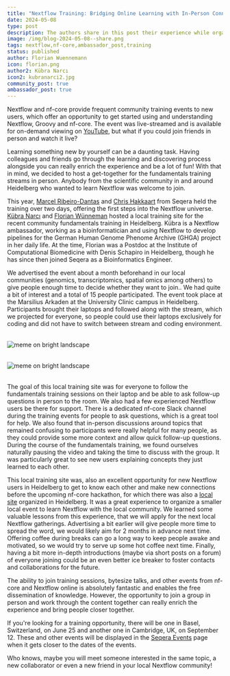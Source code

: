 ```yaml
---
title: "Nextflow Training: Bridging Online Learning with In-Person Connections"
date: 2024-05-08
type: post
description: The authors share in this post their experience while organizing a watch party for the Nextflow fundamentals training.
image: /img/blog-2024-05-08--share.png
tags: nextflow,nf-core,ambassador_post,training
status: published
author: Florian Wuennemann
icon: florian.png
author2: Kübra Narcı
icon2: kubranarci2.jpg
community_post: true
ambassador_post: true
---
```


Nextflow and nf-core provide frequent community training events to new users, which offer an opportunity to get started using and understanding Nextflow, Groovy and nf-core. The event was live-streamed and is available for on-demand viewing on [YouTube](https://www.youtube.com/playlist?list=PL3xpfTVZLcNgLBGLAiY6Rl9fizsz-DTCT), but what if you could join friends in person and watch it live?

<!-- end-archive-description -->

Learning something new by yourself can be a daunting task. Having colleagues and friends go through the learning and discovering process alongside you can really enrich the experience and be a lot of fun! With that in mind, we decided to host a get-together for the fundamentals training streams in person. Anybody from the scientific community in and around Heidelberg who wanted to learn Nextflow was welcome to join. 

This year, [Marcel Ribeiro-Dantas](https://twitter.com/mribeirodantas) and [Chris Hakkaart](https://twitter.com/Chris_Hakk) from Seqera held the training over two days, offering the first steps into the Nextflow universe. [Kübra Narcı](https://twitter.com/kubranarci) and [Florian Wünneman](https://twitter.com/flowuenne) hosted a local training site for the recent community fundamentals training in Heidelberg. Kübra is a Nextflow ambassador, working as a bioinformatician and using Nextflow to develop pipelines for the German Human Genome Phenome Archive (GHGA) project in her daily life. At the time, Florian was a Postdoc at the Institute of Computational Biomedicine with Denis Schapiro in Heidelberg, though he has since then joined Seqera as a Bioinformatics Engineer.

We advertised the event about a month beforehand in our local communities (genomics, transcriptomics, spatial omics among others) to give people enough time to decide whether they want to join.. We had quite a bit of interest and a total of 15 people participated. The event took place at the Marsilius Arkaden at the University Clinic campus in Heidelberg. Participants brought their laptops and followed along with the stream, which we projected for everyone, so people could use their laptops exclusively for coding and did not have to switch between stream and coding environment.

<div style="margin-top: 2rem; margin-bottom: 2rem;">
    <img src="/img/blog-2024-05-06-training-img1a.jpg" alt="meme on bright landscape" />
</div>

<div style="margin-top: 2rem; margin-bottom: 2rem;">
    <img src="/img/blog-2024-05-06-training-img2a.jpg" alt="meme on bright landscape" />
</div>

The goal of this local training site was for everyone to follow the fundamentals training sessions on their laptop and be able to ask follow-up questions in person to the room. We also had a few experienced Nextflow users be there for support. There is a dedicated nf-core Slack channel during the training events for people to ask questions, which is a great tool for help. We also found that in-person discussions around topics that remained confusing to participants were really helpful for many people, as they could provide some more context and allow quick follow-up questions. During the course of the fundamentals training, we found ourselves naturally pausing the video and taking the time to discuss with the group. It was particularly great to see new users explaining concepts they just learned to each other.

This local training site was, also an excellent opportunity for new Nextflow users in Heidelberg to get to know each other and make new connections before the upcoming nf-core hackathon, for which there was also a [local site](https://nf-co.re/events/2024/hackathon-march-2024/germany-heidelberg) organized in Heidelberg. It was a great experience to organize a smaller local event to learn Nextflow with the local community. We learned some valuable lessons from this experience, that we will apply for the next local Nextflow gatherings. Advertising a bit earlier will give people more time to spread the word, we would likely aim for 2 months in advance next time. Offering coffee during breaks can go a long way to keep people awake and motivated, so we would try to serve up some hot coffee next time. Finally, having a bit more in-depth introductions (maybe via short posts on a forum) of everyone joining could be an even better ice breaker to foster contacts and collaborations for the future.

The ability to join training sessions, bytesize talks, and other events from nf-core and Nextflow online is absolutely fantastic and enables the free dissemination of knowledge. However, the opportunity to join a group in person and work through the content together can really enrich the experience and bring people closer together. 

If you're looking for a training opportunity, there will be one in Basel, Switzerland, on June 25 and another one in Cambridge, UK, on September 12. These and other events will be displayed in the [Seqera Events](https://seqera.io/events/) page when it gets closer to the dates of the events.

Who knows, maybe you will meet someone interested in the same topic, a new collaborator or even a new friend in your local Nextflow community!

